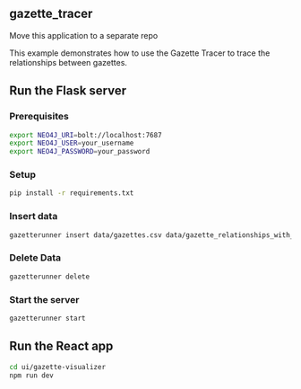 ## gazette_tracer

Move this application to a separate repo

This example demonstrates how to use the Gazette Tracer to trace the relationships between gazettes.

## Run the Flask server

### Prerequisites

```bash
export NEO4J_URI=bolt://localhost:7687
export NEO4J_USER=your_username
export NEO4J_PASSWORD=your_password
```

### Setup

```bash
pip install -r requirements.txt
```

### Insert data

```bash
gazetterunner insert data/gazettes.csv data/gazette_relationships_with_dates.csv
```

### Delete Data

```bash
gazetterunner delete
```

### Start the server

```bash
gazetterunner start
```

## Run the React app

```bash
cd ui/gazette-visualizer
npm run dev
```